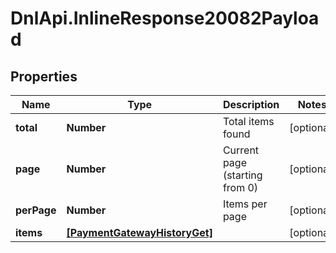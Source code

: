 # DnlApi.InlineResponse20082Payload

## Properties
Name | Type | Description | Notes
------------ | ------------- | ------------- | -------------
**total** | **Number** | Total items found | [optional] 
**page** | **Number** | Current page (starting from 0) | [optional] 
**perPage** | **Number** | Items per page | [optional] 
**items** | [**[PaymentGatewayHistoryGet]**](PaymentGatewayHistoryGet.md) |  | [optional] 


